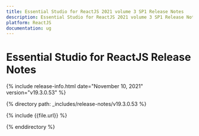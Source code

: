 ```yaml
---
title: Essential Studio for ReactJS 2021 volume 3 SP1 Release Notes  
description: Essential Studio for ReactJS 2021 volume 3 SP1 Release Notes  
platform: ReactJS
documentation: ug
---
```


# Essential Studio for ReactJS  Release Notes  

{% include release-info.html date="November 10, 2021"  version="v19.3.0.53" %} 


{% directory path: _includes/release-notes/v19.3.0.53 %}

{% include {{file.url}} %}

{% enddirectory %}